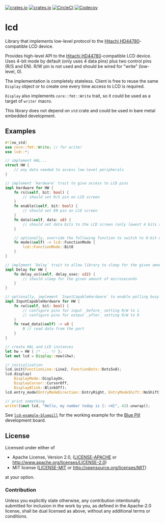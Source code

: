 [![crates.io](https://img.shields.io/crates/v/lcd.svg)](https://crates.io/crates/lcd)
[![crates.io](https://img.shields.io/crates/d/lcd.svg)](https://crates.io/crates/lcd)
[![CircleCI](https://img.shields.io/circleci/project/github/idubrov/lcd.svg)](https://circleci.com/gh/idubrov/lcd)
[![Codecov](https://img.shields.io/codecov/c/github/idubrov/lcd.svg)](https://codecov.io/gh/idubrov/lcd)

# lcd

Library that implements low-level protocol to the [Hitachi HD44780][1]-compatible LCD device.

Provides high-level API to the [Hitachi HD44780][1]-compatible LCD device. Uses 4-bit mode
by default (only uses 4 data pins) plus two control pins (R/S and EN). R/W pin is not used
and should be wired for "write" (low-level, 0).

The implementation is completely stateless. Client is free to reuse the same `Display` object
or to create one every time access to LCD is required.

`Display` also implements `core::fmt::Write` trait, so it could be used as a target of `write!`
macro.

This library does not depend on `std` crate and could be used in bare metal embedded development.

## Examples
```rust
#![no_std]
use core::fmt::Write; // for write!
use lcd::*;

// implement HAL...
struct HW {
    // any data needed to access low-level peripherals
}

// implement `Hardware` trait to give access to LCD pins
impl Hardware for HW {
    fn rs(&self, bit: bool) {
        // should set R/S pin on LCD screen
    }
    fn enable(&self, bit: bool) {
        // should set EN pin on LCD screen
    }
    fn data(&self, data: u8) {
        // should set data bits to the LCD screen (only lowest 4 bits are used in 4-bit mode).
    }

    // optionally, override the following function to switch to 8-bit mode
    fn mode(&self) -> lcd::FunctionMode {
        lcd::FunctionMode::Bit8
    }
}

// implement `Delay` trait to allow library to sleep for the given amount of time
impl Delay for HW {
    fn delay_us(&self, delay_usec: u32) {
        // should sleep for the given amount of microseconds
    }
}

// optionally, implement `InputCapableHardware` to enable polling busy flag instead of delay
impl InputCapableHardware for HW {
    fn rw(&self, bit: bool) {
        // configure pins for input _before_ setting R/W to 1
        // configure pins for output _after_ setting R/W to 0
    }
    fn read_data(&self) -> u8 {
        0 // read data from the port
    }
}

// create HAL and LCD instances
let hw = HW { /* ... */ };
let mut lcd = Display::new(&hw);

// initialization
lcd.init(FunctionLine::Line2, FunctionDots::Dots5x8);
lcd.display(
    DisplayMode::DisplayOn,
    DisplayCursor::CursorOff,
    DisplayBlink::BlinkOff);
lcd.entry_mode(EntryModeDirection::EntryRight, EntryModeShift::NoShift);

// print something
write!(&mut lcd, "Hello, my number today is {: >4}", 42).unwrap();
```

See [`lcd-example-bluepill`](https://github.com/idubrov/lcd-example-bluepill) for the working example
for the [Blue Pill](http://wiki.stm32duino.com/index.php?title=Blue_Pill) development board.

[1]: https://en.wikipedia.org/wiki/Hitachi_HD44780_LCD_controller

## License

Licensed under either of

 * Apache License, Version 2.0, ([LICENSE-APACHE](LICENSE-APACHE) or http://www.apache.org/licenses/LICENSE-2.0)
 * MIT license ([LICENSE-MIT](LICENSE-MIT) or http://opensource.org/licenses/MIT)

at your option.

### Contribution

Unless you explicitly state otherwise, any contribution intentionally submitted
for inclusion in the work by you, as defined in the Apache-2.0 license, shall be dual licensed as above, without any
additional terms or conditions.

